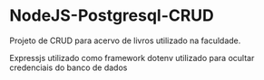 # NodeJS-Postgresql-CRUD

Projeto de CRUD para acervo de livros utilizado na faculdade.

Expressjs utilizado como framework
dotenv utilizado para ocultar credenciais do banco de dados

